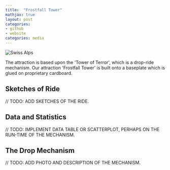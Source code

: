 ```yaml
---
title:  "Frostfall Tower"
mathjax: true
layout: post
categories: 
- github
- website
categories: media
---
```



![Swiss Alps](https://user-images.githubusercontent.com/4943215/55412536-edbba180-5567-11e9-9c70-6d33bca3f8ed.jpg)


The attraction is based upon the 'Tower of Terror', which is a drop-ride mechanism. Our attraction 'Frostfall Tower' is built onto a baseplate which is glued on proprietary cardboard. 



## Sketches of Ride

// TODO: ADD SKETCHES OF THE RIDE.

## Data and Statistics

// TODO: IMPLEMENT DATA TABLE OR SCATTERPLOT, PERHAPS ON THE RUN-TIME OF THE MECHANISM.


## The Drop Mechanism

// TODO: ADD PHOTO AND DESCRIPTION OF THE MECHANISM.
